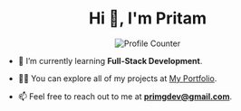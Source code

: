 <h1 align="center">Hi 👋, I'm Pritam</h1>

<div align="center">
  <img 
    src="https://profile-counter.glitch.me/PritamMaharjan86/count.svg?color=FFFFFF&background=0000FF" 
    alt="Profile Counter" 
  />
</div>

- 🌱 I’m currently learning **Full-Stack Development**.

- 👨‍💻 You can explore all of my projects at [My Portfolio](https://portfolio-pritammaharjan.vercel.app/).

- 📫 Feel free to reach out to me at **primgdev@gmail.com**.
